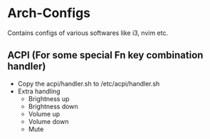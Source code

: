 # Arch-Configs
Contains configs of various softwares like i3, nvim etc.

## ACPI (For some special Fn key combination handler)
- Copy the acpi/handler.sh to /etc/acpi/handler.sh
- Extra handling
    - Brightness up
    - Brightness down
    - Volume up
    - Volume down
    - Mute
